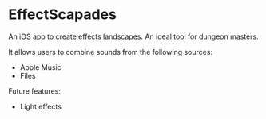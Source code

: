 # EffectScapades
An iOS app to create effects landscapes. An ideal tool for dungeon masters.

It allows users to combine sounds from the following sources:
* Apple Music
* Files

Future features:
* Light effects
